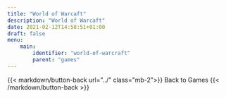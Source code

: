 ```yaml
---
title: "World of Warcaft"
description: "World of Warcaft"
date: 2021-02-12T14:58:51+01:00
draft: false
menu:
    main:
        identifier: "world-of-warcraft"
        parent: "games"
---
```


{{< markdown/button-back url="../" class="mb-2">}}
<i class="fas fa-arrow-left"></i> Back to Games
{{< /markdown/button-back >}}
